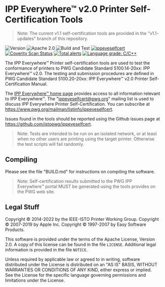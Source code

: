 IPP Everywhere™ v2.0 Printer Self-Certification Tools
=====================================================

> Note: The current v1.1 self-certification tools are provided in the
> "v1.1-updates" branch of this repository.

![Version](https://img.shields.io/github/v/release/istopwg/ippeveselfcert?include_prereleases)
![Apache 2.0](https://img.shields.io/github/license/istopwg/ippeveselfcert)
![Build and Test](https://github.com/istopwg/ippeveselfcert/workflows/Build%20and%20Test/badge.svg)
[![ippeveselfcert](https://snapcraft.io/ippeveselfcert/badge.svg)](https://snapcraft.io/ippeveselfcert)
[![Coverity Scan Status](https://img.shields.io/coverity/scan/25371.svg)](https://scan.coverity.com/projects/istopwg-ippeveselfcert)
[![Total alerts](https://img.shields.io/lgtm/alerts/g/istopwg/ippeveselfcert.svg?logo=lgtm&logoWidth=18)](https://lgtm.com/projects/g/istopwg/ippeveselfcert/alerts/)
[![Language grade: C/C++](https://img.shields.io/lgtm/grade/cpp/g/istopwg/ippeveselfcert.svg?logo=lgtm&logoWidth=18)](https://lgtm.com/projects/g/istopwg/ippeveselfcert/context:cpp)

The IPP Everywhere™ Printer self-certification tools are used to test the
conformance of printers to PWG Candidate Standard 5100.14-20xx: IPP Everywhere™
v2.0. The testing and submission procedures are defined in PWG Candidate
Standard 5100.20-20xx: IPP Everywhere™ v2.0 Printer Self-Certification Manual.

The [IPP Everywhere™ home page](http://www.pwg.org/ipp/everywhere.html) provides
access to all information relevant to IPP Everywhere™.  The
"ippeveselfcert@pwg.org" mailing list is used to discuss IPP Everywhere Printer
Self-Certification.  You can subscribe at
<https://www.pwg.org/mailman/listinfo/ippeveselfcert>.

Issues found in the tools should be reported using the Github issues page at
<https://github.com/istopwg/ippeveselfcert>.

> Note: Tests are intended to be run on an isolated network, or at least when no
> other users are printing using the target printer.  Otherwise the test scripts
> will fail randomly.


Compiling
---------

Please see the file "BUILD.md" for instructions on compiling the software.

> Note: Self-certification results submitted to the PWG IPP Everywhere™ portal
> MUST be generated using the tools provides on the PWG web site.


Legal Stuff
-----------

Copyright © 2014-2022 by the IEEE-ISTO Printer Working Group.
Copyright © 2007-2019 by Apple Inc.
Copyright © 1997-2007 by Easy Software Products.

This software is provided under the terms of the Apache License, Version 2.0.
A copy of this license can be found in the file `LICENSE`.  Additional legal
information is provided in the file `NOTICE`.

Unless required by applicable law or agreed to in writing, software distributed
under the License is distributed on an "AS IS" BASIS, WITHOUT WARRANTIES OR
CONDITIONS OF ANY KIND, either express or implied.  See the License for the
specific language governing permissions and limitations under the License.
